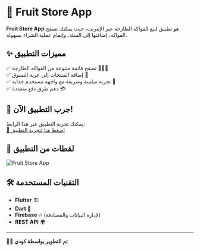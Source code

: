 # 🍎 Fruit Store App  

**Fruit Store App** هو تطبيق لبيع الفواكه الطازجة عبر الإنترنت، حيث يمكنك تصفح الفواكه، إضافتها إلى السلة، وإتمام عملية الشراء بسهولة.  

## ✨ **مميزات التطبيق**  
✅ تصفح قائمة متنوعة من الفواكه الطازجة 🍊🍌🍓  
✅ إضافة المنتجات إلى عربة التسوق 🛒  
✅ تجربة سلسة وسريعة مع واجهة مستخدم جذابة 🎨  
✅ دعم طرق دفع متعددة 💳  

## 🚀 **جرب التطبيق الآن!**  
يمكنك تجربة التطبيق عبر هذا الرابط:  
[🔗 اضغط هنا لتجربة التطبيق](https://appetize.io/app/b_hqq64d4w6r6h5pnth5anjs6aau)  

## 📸 **لقطات من التطبيق**  
![Fruit Store App](https://github.com/user-attachments/assets/6e15f823-4062-4b8c-81dc-f717e1f6408e)

## 🛠 **التقنيات المستخدمة**  

- **Flutter** 🏗  
- **Dart** 🚀  
- **Firebase** 🔥 (لإدارة البيانات والمصادقة)  
- **REST API** 🌍  

---

👨‍💻 **تم التطوير بواسطة كودي**  
